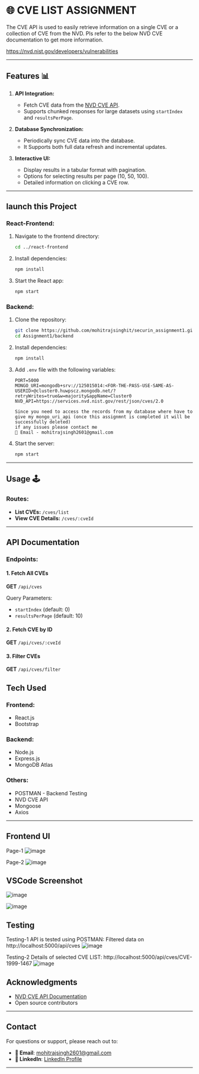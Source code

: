 # 🌐 CVE LIST ASSIGNMENT

The CVE API is used to easily retrieve information on a single CVE or a collection of
 CVE from the NVD. Pls refer to the below NVD CVE documentation to get more
 information.

 https://nvd.nist.gov/developers/vulnerabilities


---

## Features 📊

1. **API Integration:**
   - Fetch CVE data from the [NVD CVE API](https://services.nvd.nist.gov/rest/json/cves/2.0).
   - Supports chunked responses for large datasets using `startIndex` and `resultsPerPage`.

2. **Database Synchronization:**
   - Periodically sync CVE data into the database.
   - It Supports both full data refresh and incremental updates.

3. **Interactive UI:**
   - Display results in a tabular format with pagination.
   - Options for selecting results per page (10, 50, 100).
   - Detailed information on clicking a CVE row.
---

## launch this Project

### React-Frontend:
1. Navigate to the frontend directory:
   ```bash
   cd ../react-frontend
   ```
2. Install dependencies:
   ```bash
   npm install
   ```
3. Start the React app:
   ```bash
   npm start
   ```

### Backend:
1. Clone the repository:
   ```bash
   git clone https://github.com/mohitrajsinghit/securin_assignment1.git
   cd Assignment1/backend
   ```
2. Install dependencies:
   ```bash
   npm install
   ```
3. Add `.env` file with the following variables:
   ```env
   PORT=5000
   MONGO_URI=mongodb+srv://125015014:<FOR-THE-PASS-USE-SAME-AS-USERID>@cluster0.huwpscz.mongodb.net/?retryWrites=true&w=majority&appName=Cluster0
   NVD_API=https://services.nvd.nist.gov/rest/json/cves/2.0

   Since you need to access the records from my database where have to give my mongo_uri_api (once this assignmnt is completed it will be successfully deleted)
   if any issues please contact me 
   📧 Email - mohitrajsingh2601@gmail.com
   ```
4. Start the server:
   ```bash
   npm start
   ```

---

## Usage 🕹

### Routes:
- **List CVEs:** `/cves/list`
- **View CVE Details:** `/cves/:cveId`

---

## API Documentation 

### Endpoints:

#### 1. Fetch All CVEs
**GET** `/api/cves`

Query Parameters:
- `startIndex` (default: 0)
- `resultsPerPage` (default: 10)

#### 2. Fetch CVE by ID
**GET** `/api/cves/:cveId`

#### 3. Filter CVEs
**GET** `/api/cves/filter`


## Tech Used 

### Frontend:
- React.js
- Bootstrap

### Backend:
- Node.js
- Express.js
- MongoDB Atlas

### Others:
- POSTMAN - Backend Testing
- NVD CVE API
- Mongoose
- Axios
---

## Frontend UI 
Page-1
![image](https://github.com/mohitrajsinghit/securin_assignment1/blob/29b7d099aa8ed48866fbf9685ea549433e4d39d5/images/page1.png)

Page-2
![image](https://github.com/mohitrajsinghit/securin_assignment1/blob/29b7d099aa8ed48866fbf9685ea549433e4d39d5/images/page2.png)


## VSCode Screenshot 

![image](https://github.com/mohitrajsinghit/securin_assignment1/blob/29b7d099aa8ed48866fbf9685ea549433e4d39d5/images/f1.png)

![image](https://github.com/mohitrajsinghit/securin_assignment1/blob/29b7d099aa8ed48866fbf9685ea549433e4d39d5/images/f2.png)

## Testing
Testing-1 API is tested using POSTMAN: 
Filtered data on http://localhost:5000/api/cves
![image](https://github.com/mohitrajsinghit/securin_assignment1/blob/1ae945e30e70ffa3fc3006abb7b7aa0747a895d8/images/test1.png)

Testing-2 Details of selected CVE LIST:
http://localhost:5000/api/cves/CVE-1999-1467
![image](https://github.com/mohitrajsinghit/securin_assignment1/blob/1ae945e30e70ffa3fc3006abb7b7aa0747a895d8/images/test2.png)



## Acknowledgments

- [NVD CVE API Documentation](https://nvd.nist.gov/developers/vulnerabilities)
- Open source contributors

---

## Contact
For questions or support, please reach out to:
- **📧 Email**: [mohitrajsingh2601@gmail.com](mohitrajsingh2601@gmail.com)
- **🔗 LinkedIn**: [LinkedIn Profile](https://www.linkedin.com/in/workwithmohiit/)

---

